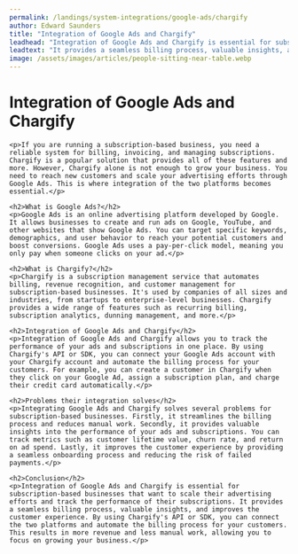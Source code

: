 ```yaml
---
permalink: /landings/system-integrations/google-ads/chargify
author: Edward Saunders
title: "Integration of Google Ads and Chargify"
leadhead: "Integration of Google Ads and Chargify is essential for subscription-based businesses that want to scale their advertising efforts and track the performance of their subscriptions"
leadtext: "It provides a seamless billing process, valuable insights, and improves the customer experience. By using Chargify's API or SDK, you can connect the two platforms and automate the billing process for your customers. This results in more revenue and less manual work, allowing you to focus on growing your business."
image: /assets/images/articles/people-sitting-near-table.webp
---
```

<div class="arttext">    <h1>Integration of Google Ads and Chargify</h1>

    <p>If you are running a subscription-based business, you need a reliable system for billing, invoicing, and managing subscriptions. Chargify is a popular solution that provides all of these features and more. However, Chargify alone is not enough to grow your business. You need to reach new customers and scale your advertising efforts through Google Ads. This is where integration of the two platforms becomes essential.</p>

    <h2>What is Google Ads?</h2>
    <p>Google Ads is an online advertising platform developed by Google. It allows businesses to create and run ads on Google, YouTube, and other websites that show Google Ads. You can target specific keywords, demographics, and user behavior to reach your potential customers and boost conversions. Google Ads uses a pay-per-click model, meaning you only pay when someone clicks on your ad.</p>

    <h2>What is Chargify?</h2>
    <p>Chargify is a subscription management service that automates billing, revenue recognition, and customer management for subscription-based businesses. It's used by companies of all sizes and industries, from startups to enterprise-level businesses. Chargify provides a wide range of features such as recurring billing, subscription analytics, dunning management, and more.</p>

    <h2>Integration of Google Ads and Chargify</h2>
    <p>Integration of Google Ads and Chargify allows you to track the performance of your ads and subscriptions in one place. By using Chargify's API or SDK, you can connect your Google Ads account with your Chargify account and automate the billing process for your customers. For example, you can create a customer in Chargify when they click on your Google Ad, assign a subscription plan, and charge their credit card automatically.</p>

    <h2>Problems their integration solves</h2>
    <p>Integrating Google Ads and Chargify solves several problems for subscription-based businesses. Firstly, it streamlines the billing process and reduces manual work. Secondly, it provides valuable insights into the performance of your ads and subscriptions. You can track metrics such as customer lifetime value, churn rate, and return on ad spend. Lastly, it improves the customer experience by providing a seamless onboarding process and reducing the risk of failed payments.</p>

    <h2>Conclusion</h2>
    <p>Integration of Google Ads and Chargify is essential for subscription-based businesses that want to scale their advertising efforts and track the performance of their subscriptions. It provides a seamless billing process, valuable insights, and improves the customer experience. By using Chargify's API or SDK, you can connect the two platforms and automate the billing process for your customers. This results in more revenue and less manual work, allowing you to focus on growing your business.</p>

</div>